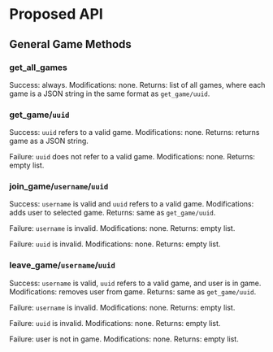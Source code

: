 # Proposed API #

## General Game Methods ##

### get_all_games ###

Success: always.
Modifications: none.
Returns: list of all games, where each game is a JSON string in the same format
as `get_game/uuid`.

### get_game/`uuid` ###

Success: `uuid` refers to a valid game.
Modifications: none.
Returns: returns game as a JSON string.

Failure: `uuid` does not refer to a valid game.
Modifications: none.
Returns: empty list.

### join_game/`username`/`uuid` ###

Success: `username` is valid and `uuid` refers to a valid game.
Modifications: adds user to selected game.
Returns: same as `get_game/uuid`.

Failure: `username` is invalid.
Modifications: none.
Returns: empty list.

Failure: `uuid` is invalid.
Modifications: none.
Returns: empty list.

### leave_game/`username`/`uuid` ###

Success: `username` is valid, `uuid` refers to a valid game, and user is in game.
Modifications: removes user from game.
Returns: same as `get_game/uuid`.

Failure: `username` is invalid.
Modifications: none.
Returns: empty list.

Failure: `uuid` is invalid.
Modifications: none.
Returns: empty list.

Failure: user is not in game.
Modifications: none.
Returns: empty list.
